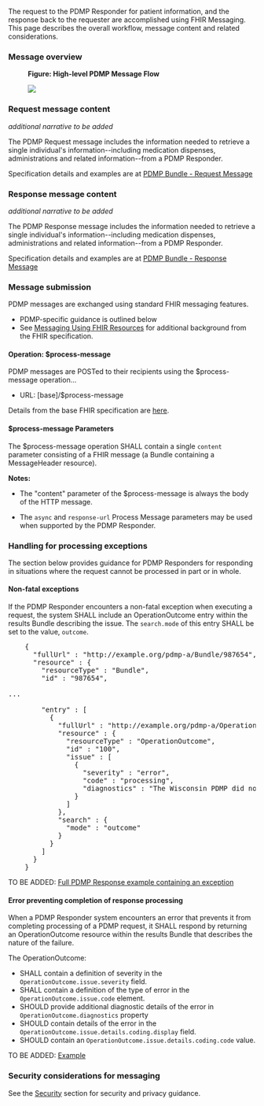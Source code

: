 The request to the PDMP Responder for patient information, and the response back to the requester are accomplished using FHIR Messaging. This page describes the overall workflow, message content and related considerations.

### Message overview
<div>
<figure class="figure">
<figcaption class="figure-caption"><strong>Figure: High-level PDMP Message Flow</strong></figcaption>
  <p>
  <img src="message-flow.png" style="float:none">  
  </p>
</figure>
</div>

<p></p>

### Request message content
_additional narrative to be added_

The PDMP Request message includes the information needed to retrieve a single individual's information--including medication dispenses, administrations and related information--from a PDMP Responder. 

Specification details and examples are at [PDMP Bundle - Request Message](StructureDefinition-pdmp-bundle-request.html) 

<p></p>

### Response message content
 _additional narrative to be added_

The PDMP Response message includes the information needed to retrieve a single individual's information--including medication dispenses, administrations and related information--from a PDMP Responder. 

Specification details and examples are at [PDMP Bundle - Response Message](StructureDefinition-pdmp-bundle-response.html) 

<p></p>

### Message submission
PDMP messages are exchanged using standard FHIR messaging features. 
- PDMP-specific guidance is outlined below
- See [Messaging Using FHIR Resources](https://www.hl7.org/fhir/messaging.html) for additional background from the FHIR specification.

<p></p>

#### Operation: $process-message
PDMP messages are POSTed to their recipients using the $process-message operation...
* URL: [base]/$process-message

Details from the base FHIR specification are [here](https://www.hl7.org/fhir/operation-messageheader-process-message.html).

<p></p>

#### $process-message Parameters
The $process-message operation SHALL contain a single `content` parameter consisting of a FHIR message (a Bundle containing a MessageHeader resource).  

**Notes:** 

- The "content" parameter of the $process-message is always the body of the HTTP message.

- The `async` and `response-url` Process Message parameters may be used when supported by the PDMP Responder.

<p></p>

### Handling for processing exceptions

The section below provides guidance for PDMP Responders for responding in situations where the request cannot be processed in part or in whole.

<p></p>

#### Non-fatal exceptions

If the PDMP Responder encounters a non-fatal exception when executing a request, the system SHALL include an OperationOutcome entry within the results Bundle describing the issue. The `search.mode` of this entry SHALL  be set to the value, `outcome`.

<pre>
    {
      "fullUrl" : "http://example.org/pdmp-a/Bundle/987654",
      "resource" : {
        "resourceType" : "Bundle",
        "id" : "987654",

...

        "entry" : [
          {
            "fullUrl" : "http://example.org/pdmp-a/OperationOutcome/100",
            "resource" : {
              "resourceType" : "OperationOutcome",
              "id" : "100",
              "issue" : [
                {
                  "severity" : "error",
                  "code" : "processing",
                  "diagnostics" : "The Wisconsin PDMP did not respond within the timeout period. Returning only records from the Minnesota PDMP"
                }
              ]
            },
            "search" : {
              "mode" : "outcome"
            }
          }
        ]
      }
    }
</pre>

TO BE ADDED: [Full PDMP Response example containing an exception]()

<p></p>

#### Error preventing completion of response processing

When a PDMP Responder system encounters an error that prevents it from completing processing of a PDMP request, it  SHALL respond by returning an OperationOutcome resource within the results Bundle that describes the nature of the failure.

The OperationOutcome:

* SHALL contain a definition of severity in the `OperationOutcome.issue.severity` field. 
* SHALL contain a definition of the type of error in the `OperationOutcome.issue.code` element.
* SHOULD provide additional diagnostic details of the error in `OperationOutcome.diagnostics` property
* SHOULD contain details of the error in the `OperationOutcome.issue.details.coding.display` field.
* SHOULD contain an `OperationOutcome.issue.details.coding.code` value.

TO BE ADDED: [Example]()

<p></p>

### Security considerations for messaging

See the [Security](security.html) section for security and privacy guidance.


<br>